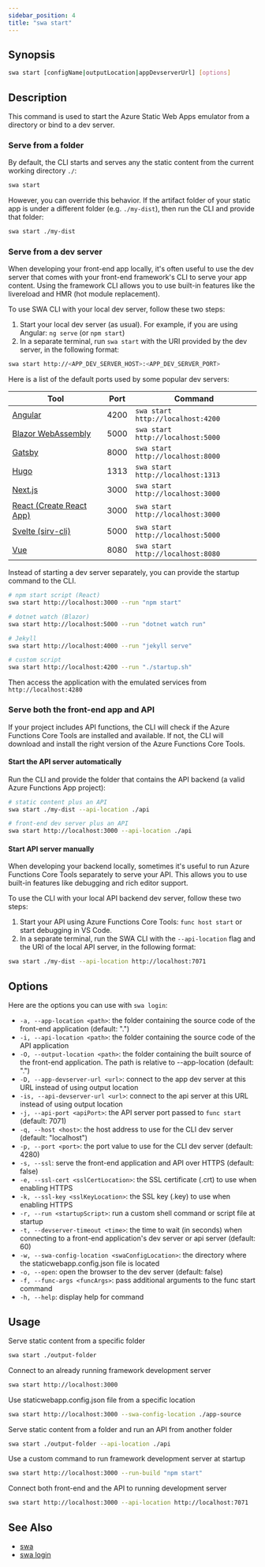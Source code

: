 ```yaml
---
sidebar_position: 4
title: "swa start"
---
```


## Synopsis

```bash
swa start [configName|outputLocation|appDevserverUrl] [options]
```

## Description

This command is used to start the Azure Static Web Apps emulator from a directory or bind to a dev server.

### Serve from a folder

By default, the CLI starts and serves any the static content from the current working directory `./`:

```bash
swa start
```

However, you can override this behavior. If the artifact folder of your static app is under a different folder (e.g. `./my-dist`), then run the CLI and provide that folder:

```bash
swa start ./my-dist
```

### Serve from a dev server

When developing your front-end app locally, it's often useful to use the dev server that comes with your front-end framework's CLI to serve your app content. Using the framework CLI allows you to use built-in features like the livereload and HMR (hot module replacement).

To use SWA CLI with your local dev server, follow these two steps:

1. Start your local dev server (as usual). For example, if you are using Angular: `ng serve` (or `npm start`)
1. In a separate terminal, run `swa start` with the URI provided by the dev server, in the following format:

```bash
swa start http://<APP_DEV_SERVER_HOST>:<APP_DEV_SERVER_PORT>
```

Here is a list of the default ports used by some popular dev servers:

| Tool                                                                               | Port | Command                           |
| ---------------------------------------------------------------------------------- | ---- | --------------------------------- |
| [Angular](https://angular.io/cli)                                                  | 4200 | `swa start http://localhost:4200` |
| [Blazor WebAssembly](https://dotnet.microsoft.com/apps/aspnet/web-apps/blazor)     | 5000 | `swa start http://localhost:5000` |
| [Gatsby](https://www.gatsbyjs.com/docs/gatsby-cli/)                                | 8000 | `swa start http://localhost:8000` |
| [Hugo](https://gohugo.io/commands/hugo_server/)                                    | 1313 | `swa start http://localhost:1313` |
| [Next.js](https://nextjs.org/)                                                     | 3000 | `swa start http://localhost:3000` |
| [React (Create React App)](https://reactjs.org/docs/create-a-new-react-app.html)   | 3000 | `swa start http://localhost:3000` |
| [Svelte (sirv-cli)](https://github.com/lukeed/sirv/tree/master/packages/sirv-cli/) | 5000 | `swa start http://localhost:5000` |
| [Vue](https://cli.vuejs.org/)                                                      | 8080 | `swa start http://localhost:8080` |

Instead of starting a dev server separately, you can provide the startup command to the CLI.

```bash
# npm start script (React)
swa start http://localhost:3000 --run "npm start"

# dotnet watch (Blazor)
swa start http://localhost:5000 --run "dotnet watch run"

# Jekyll
swa start http://localhost:4000 --run "jekyll serve"

# custom script
swa start http://localhost:4200 --run "./startup.sh"
```

Then access the application with the emulated services from `http://localhost:4280`

### Serve both the front-end app and API

If your project includes API functions, the CLI will check if the Azure Functions Core Tools are installed and available. If not, the CLI will download and install the right version of the Azure Functions Core Tools.

#### Start the API server automatically

Run the CLI and provide the folder that contains the API backend (a valid Azure Functions App project):

```bash
# static content plus an API
swa start ./my-dist --api-location ./api

# front-end dev server plus an API
swa start http://localhost:3000 --api-location ./api
```

#### Start API server manually

When developing your backend locally, sometimes it's useful to run Azure Functions Core Tools separately to serve your API. This allows you to use built-in features like debugging and rich editor support.

To use the CLI with your local API backend dev server, follow these two steps:

1. Start your API using Azure Functions Core Tools: `func host start` or start debugging in VS Code.
2. In a separate terminal, run the SWA CLI with the `--api-location` flag and the URI of the local API server, in the following format:

```bash
swa start ./my-dist --api-location http://localhost:7071
```

## Options

Here are the options you can use with `swa login`:

- `-a, --app-location <path>`: the folder containing the source code of the front-end application (default: ".")
- `-i, --api-location <path>`: the folder containing the source code of the API application
- `-O, --output-location <path>`: the folder containing the built source of the front-end application. The path is relative to --app-location (default: ".")
- `-D, --app-devserver-url <url>`: connect to the app dev server at this URL instead of using output location
- `-is, --api-devserver-url <url>`: connect to the api server at this URL instead of using output location
- `-j, --api-port <apiPort>`: the API server port passed to `func start` (default: 7071)
- `-q, --host <host>`: the host address to use for the CLI dev server (default: "localhost")
- `-p, --port <port>`: the port value to use for the CLI dev server (default: 4280)
- `-s, --ssl`: serve the front-end application and API over HTTPS (default: false)
- `-e, --ssl-cert <sslCertLocation>`: the SSL certificate (.crt) to use when enabling HTTPS
- `-k, --ssl-key <sslKeyLocation>`: the SSL key (.key) to use when enabling HTTPS
- `-r, --run <startupScript>`: run a custom shell command or script file at startup
- `-t, --devserver-timeout <time>`: the time to wait (in seconds) when connecting to a front-end application's dev server or api server (default: 60)
- `-w, --swa-config-location <swaConfigLocation>`: the directory where the staticwebapp.config.json file is located
- `-o, --open`: open the browser to the dev server (default: false)
- `-f, --func-args <funcArgs>`: pass additional arguments to the func start command
- `-h, --help`: display help for command

## Usage

Serve static content from a specific folder

```bash
swa start ./output-folder
```

Connect to an already running framework development server

```bash
swa start http://localhost:3000
```

Use staticwebapp.config.json file from a specific location

```bash
swa start http://localhost:3000 --swa-config-location ./app-source
```

Serve static content from a folder and run an API from another folder

```bash
swa start ./output-folder --api-location ./api
```

Use a custom command to run framework development server at startup

```bash
swa start http://localhost:3000 --run-build "npm start"
```

Connect both front-end and the API to running development server

```bash
swa start http://localhost:3000 --api-location http://localhost:7071
```

## See Also

- [swa](./swa)
- [swa login](./swa-login)
